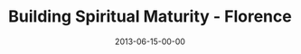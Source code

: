---
layout: message
category: message
series: "How to Build People"
title: "Building Spiritual Maturity - Florence"
date: 2013-06-15-00-00
message_id: 795
audio: "http://s3.amazonaws.com/crossroads-media/media/legacy/mp3/htbp_01_florence.mp3"
audio-duration: "41:05"
description: "Terry Phillips talks about building spiritual maturity."
video: "https://s3.amazonaws.com/crossroadsvideomessages/htbp_01_florence.mp4"
video-duration: "41:11"
video-image: "http://s3.amazonaws.com/crossroads-media/images/legacy/content/htbp_01_still_fl.jpg"
explicit: "N"
---